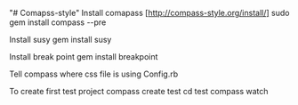 "# Comapss-style" 
Install comapass [http://compass-style.org/install/]
sudo gem install compass --pre


Install susy
gem install susy

Install break point
gem install breakpoint

Tell compass where css file is using Config.rb


To create first test project 
    compass create test
    cd test 
    compass watch 